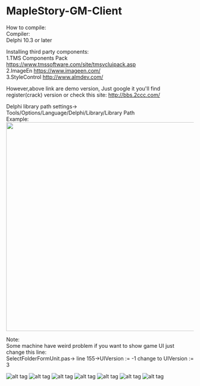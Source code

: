 # MapleStory-GM-Client
How to compile:                           
Compiler:  
Delphi 10.3 or later

Installing third party components:                                 
1.TMS Components Pack https://www.tmssoftware.com/site/tmsvcluipack.asp    
2.ImageEn https://www.imageen.com/                                                                                       
3.StyleControl   http://www.almdev.com/                                                


However,above link are demo version, Just google it you'll find register(crack) version or check this site: http://bbs.2ccc.com/

Delphi library  path settings->
Tools/Options/Language/Delphi/Library/Library Path                                  
Example:                               
<img src="https://i.imgur.com//xpLHqHI.jpg" width="700" height="561">   

Note:                                  
Some machine have weird problem if you want to show game UI  just change this line:                              
SelectFolderFormUnit.pas-> line 155->UIVersion := -1 change to  UIVersion := 3


![alt tag](https://i.imgur.com/zr8EXFy.jpg"")
![alt tag](https://i.imgur.com/bfg2x8K.jpg"")
![alt tag](https://i.imgur.com/6Lkjkfv.jpg"")
![alt tag](https://i.imgur.com/Vep2nUb.jpg"")
![alt tag](https://i.imgur.com/xJo1foC.jpg"")
![alt tag](https://i.imgur.com/vB4bceS.jpg " ")
![alt tag](https://i.imgur.com/VbfDRVw.jpg "")

